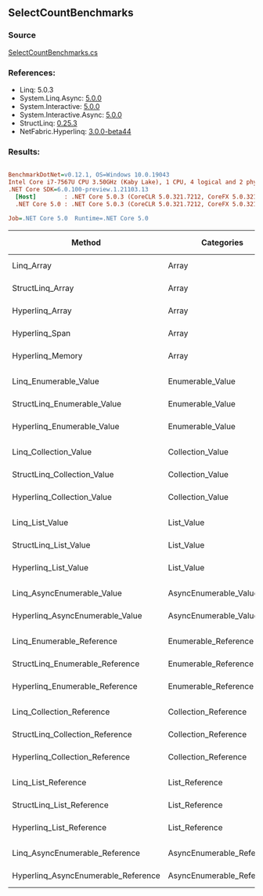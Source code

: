 ﻿## SelectCountBenchmarks

### Source
[SelectCountBenchmarks.cs](../NetFabric.Hyperlinq.Benchmarks/Benchmarks/SelectCountBenchmarks.cs)

### References:
- Linq: 5.0.3
- System.Linq.Async: [5.0.0](https://www.nuget.org/packages/System.Linq.Async/5.0.0)
- System.Interactive: [5.0.0](https://www.nuget.org/packages/System.Interactive/5.0.0)
- System.Interactive.Async: [5.0.0](https://www.nuget.org/packages/System.Interactive.Async/5.0.0)
- StructLinq: [0.25.3](https://www.nuget.org/packages/StructLinq/0.25.3)
- NetFabric.Hyperlinq: [3.0.0-beta44](https://www.nuget.org/packages/NetFabric.Hyperlinq/3.0.0-beta44)

### Results:
``` ini

BenchmarkDotNet=v0.12.1, OS=Windows 10.0.19043
Intel Core i7-7567U CPU 3.50GHz (Kaby Lake), 1 CPU, 4 logical and 2 physical cores
.NET Core SDK=6.0.100-preview.1.21103.13
  [Host]        : .NET Core 5.0.3 (CoreCLR 5.0.321.7212, CoreFX 5.0.321.7212), X64 RyuJIT
  .NET Core 5.0 : .NET Core 5.0.3 (CoreCLR 5.0.321.7212, CoreFX 5.0.321.7212), X64 RyuJIT

Job=.NET Core 5.0  Runtime=.NET Core 5.0  

```
|                              Method |                Categories | Count |          Mean |      Error |     StdDev | Ratio |  Gen 0 | Gen 1 | Gen 2 | Allocated |
|------------------------------------ |-------------------------- |------ |--------------:|-----------:|-----------:|------:|-------:|------:|------:|----------:|
|                          Linq_Array |                     Array |   100 |    224.277 ns |  0.4345 ns |  0.3628 ns |  1.00 | 0.0229 |     - |     - |      48 B |
|                    StructLinq_Array |                     Array |   100 |     10.150 ns |  0.0199 ns |  0.0166 ns |  0.05 |      - |     - |     - |         - |
|                     Hyperlinq_Array |                     Array |   100 |     15.361 ns |  0.0338 ns |  0.0316 ns |  0.07 |      - |     - |     - |         - |
|                      Hyperlinq_Span |                     Array |   100 |     15.171 ns |  0.0257 ns |  0.0228 ns |  0.07 |      - |     - |     - |         - |
|                    Hyperlinq_Memory |                     Array |   100 |     15.672 ns |  0.0299 ns |  0.0265 ns |  0.07 |      - |     - |     - |         - |
|                                     |                           |       |               |            |            |       |        |       |       |           |
|               Linq_Enumerable_Value |          Enumerable_Value |   100 |    759.681 ns |  3.1555 ns |  2.7973 ns |  1.00 | 0.0420 |     - |     - |      88 B |
|         StructLinq_Enumerable_Value |          Enumerable_Value |   100 |    732.019 ns |  2.7600 ns |  2.4466 ns |  0.96 | 0.0153 |     - |     - |      32 B |
|          Hyperlinq_Enumerable_Value |          Enumerable_Value |   100 |    151.104 ns |  0.5293 ns |  0.4692 ns |  0.20 |      - |     - |     - |         - |
|                                     |                           |       |               |            |            |       |        |       |       |           |
|               Linq_Collection_Value |          Collection_Value |   100 |    758.326 ns |  2.2525 ns |  1.9968 ns |  1.00 | 0.0420 |     - |     - |      88 B |
|         StructLinq_Collection_Value |          Collection_Value |   100 |    764.524 ns |  2.6022 ns |  2.4341 ns |  1.01 | 0.0153 |     - |     - |      32 B |
|          Hyperlinq_Collection_Value |          Collection_Value |   100 |     12.307 ns |  0.0410 ns |  0.0383 ns |  0.02 |      - |     - |     - |         - |
|                                     |                           |       |               |            |            |       |        |       |       |           |
|                     Linq_List_Value |                List_Value |   100 |    391.641 ns |  1.4831 ns |  1.3873 ns |  1.00 | 0.0267 |     - |     - |      56 B |
|               StructLinq_List_Value |                List_Value |   100 |     10.500 ns |  0.0256 ns |  0.0227 ns |  0.03 |      - |     - |     - |         - |
|                Hyperlinq_List_Value |                List_Value |   100 |      9.545 ns |  0.0280 ns |  0.0233 ns |  0.02 |      - |     - |     - |         - |
|                                     |                           |       |               |            |            |       |        |       |       |           |
|          Linq_AsyncEnumerable_Value |     AsyncEnumerable_Value |   100 |  8,726.288 ns | 21.4842 ns | 20.0963 ns |  1.00 | 0.0458 |     - |     - |     104 B |
|     Hyperlinq_AsyncEnumerable_Value |     AsyncEnumerable_Value |   100 |  8,683.065 ns | 26.4846 ns | 24.7737 ns |  1.00 | 0.0610 |     - |     - |     136 B |
|                                     |                           |       |               |            |            |       |        |       |       |           |
|           Linq_Enumerable_Reference |      Enumerable_Reference |   100 |    591.862 ns |  1.6890 ns |  1.4972 ns |  1.00 | 0.0420 |     - |     - |      88 B |
|     StructLinq_Enumerable_Reference |      Enumerable_Reference |   100 |    547.755 ns |  0.9714 ns |  0.8611 ns |  0.93 | 0.0153 |     - |     - |      32 B |
|      Hyperlinq_Enumerable_Reference |      Enumerable_Reference |   100 |    260.682 ns |  0.6990 ns |  0.6538 ns |  0.44 | 0.0153 |     - |     - |      32 B |
|                                     |                           |       |               |            |            |       |        |       |       |           |
|           Linq_Collection_Reference |      Collection_Reference |   100 |    547.362 ns |  1.9407 ns |  1.7203 ns | 1.000 | 0.0420 |     - |     - |      88 B |
|     StructLinq_Collection_Reference |      Collection_Reference |   100 |    595.461 ns |  1.8425 ns |  1.7235 ns | 1.088 | 0.0153 |     - |     - |      32 B |
|      Hyperlinq_Collection_Reference |      Collection_Reference |   100 |      4.758 ns |  0.0162 ns |  0.0135 ns | 0.009 |      - |     - |     - |         - |
|                                     |                           |       |               |            |            |       |        |       |       |           |
|                 Linq_List_Reference |            List_Reference |   100 |    433.732 ns |  1.6018 ns |  1.4983 ns |  1.00 | 0.0267 |     - |     - |      56 B |
|           StructLinq_List_Reference |            List_Reference |   100 |    550.477 ns |  2.3860 ns |  2.2318 ns |  1.27 | 0.0153 |     - |     - |      32 B |
|            Hyperlinq_List_Reference |            List_Reference |   100 |      9.898 ns |  0.0138 ns |  0.0129 ns |  0.02 |      - |     - |     - |         - |
|                                     |                           |       |               |            |            |       |        |       |       |           |
|      Linq_AsyncEnumerable_Reference | AsyncEnumerable_Reference |   100 |  8,678.596 ns | 33.2571 ns | 27.7712 ns |  1.00 | 0.0458 |     - |     - |     104 B |
| Hyperlinq_AsyncEnumerable_Reference | AsyncEnumerable_Reference |   100 | 10,073.240 ns | 21.6052 ns | 19.1524 ns |  1.16 | 0.0610 |     - |     - |     152 B |
